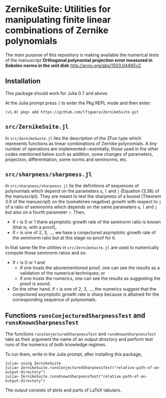 # ZernikeSuite: Utilities for manipulating finite linear combinations of Zernike polynomials

The main purpose of this repository is making available the numerical tests of the manuscript **Orthogonal polynomial projection error measured in Sobolev norms in the unit disk** <http://arxiv.org/abs/1503.04485v2>.

## Installation

This package should work for Julia 0.7 and above.

At the Julia prompt press `]` to enter the Pkg REPL mode and then enter:

```julia-repl
(v1.0) pkg> add https://github.com/lfiguero/ZernikeSuite.git
```

## `src/ZernikeSuite.jl`

In `src/ZernikeSuite.jl` lies the description of the ZFun type which represents functions as linear combinations of Zernike polynomials. A *tiny* number of operations are implemented—esentially, those used in the other codes mentioned below such as addition, some changes of parameters, projection, differentiation, some norms and seminorms, etc.

## `src/sharpness/sharpness.jl`

In `src/sharpness/sharpness.jl` lie the definitions of sequences of polynomials which depend on the parameters `α`, `l` and `j` (Equation (3.36) of the manuscript). They are meant to test the sharpness of a bound (Theorem 3.9 of the manuscript) on the (sometimes negative) growth with respect to `j` of a ratio of seminorms which depends on the same parameters `α`, `l` and `j` but also on a fourth parameter `r`. Then,

* if `r` is 0 or 1 there asymptotic growth rate of the seminorm ratio is known (that is, with a proof),
* if `r` is one of 2, 3, …, we have a conjectured asymptotic growth rate of the seminorm ratio but at this stage no proof for it.

In that same file the utilities in `src/ZernikeSuite.jl` are used to numerically compute those seminorm ratios and so:

* If `r` is 0 or 1 and
    + if one trusts the abovementioned proof, one can see the results as a validation of the numerical techniques; or
    + if one trusts the numerics, one can see the results as suggesting the proof is sound.
* On the other hand, if `r` is one of 2, 3, …, the numerics suggest that the conjectured asymptotic growth rate is sharp because is attained for the corresponding sequence of polynomials.

## Functions `runsConjecturedSharpnessTest` and `runsKnownSharpnessTest`

The functions `runsConjecturedSharpnessTest` and `runsKnownSharpnessTest` take as their argument the name of an output directory and perform test runs of the numerics of both knowledge regimes.

To run them, write in the Julia prompt, after installing this package,

```julia-repl
julia> using ZernikeSuite
julia> ZernikeSuite.runsConjecturedSharpnessTest("relative-path-of-an-output-directory")
julia> ZernikeSuite.runsKnownSharpnessTest("relative-path-of-an-output-directory")
```

The output consists of  plots and parts of LaTeX tabulars.
